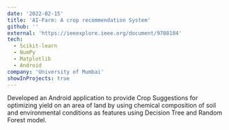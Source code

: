 ```yaml
---
date: '2022-02-15'
title: 'AI-Farm: A crop recommendation System'
github: ''
external: 'https://ieeexplore.ieee.org/document/9708104'
tech:
  - Scikit-learn
  - NumPy
  - Matplotlib
  - Android
company: 'University of Mumbai'
showInProjects: true
---
```


Developed an Android application to provide Crop Suggestions for optimizing yield on an area of land by using chemical composition
of soil and environmental conditions as features using Decision Tree and Random Forest model.
